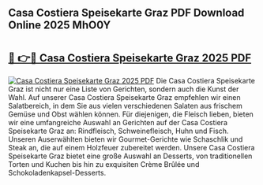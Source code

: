 ## Casa Costiera Speisekarte Graz PDF Download Online 2025 MhO0Y

# <h2><a href="http://gccuy11.nevu.top/?p=Casa+Costiera+Speisekarte+Graz">🔗 👉🔴 Casa Costiera Speisekarte Graz 2025 PDF</a></h2>

[![Casa Costiera Speisekarte Graz 2025 PDF](https://i.imgur.com/dBaPXMq.png)](http://gccuy11.nevu.top/?p=Casa+Costiera+Speisekarte+Graz)
Die Casa Costiera Speisekarte Graz ist nicht nur eine Liste von Gerichten, sondern auch die Kunst der Wahl. Auf unserer Casa Costiera Speisekarte Graz empfehlen wir einen Salatbereich, in dem Sie aus vielen verschiedenen Salaten aus frischem Gemüse und Obst wählen können. Für diejenigen, die Fleisch lieben, bieten wir eine umfangreiche Auswahl an Gerichten auf der Casa Costiera Speisekarte Graz an: Rindfleisch, Schweinefleisch, Huhn und Fisch. Unseren Auserwählten bieten wir Gourmet-Gerichte wie Schaschlik und Steak an, die auf einem Holzfeuer zubereitet werden. Unsere Casa Costiera Speisekarte Graz bietet eine große Auswahl an Desserts, von traditionellen Torten und Kuchen bis hin zu exquisiten Crème Brûlée und Schokoladenkapsel-Desserts.
